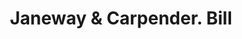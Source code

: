 ---
doi: 10.7916/D8SF4793
date_other: '1890'
date_other_textual: 1890-1899
form: printed ephemera
genre:
- Invoices
name:
- Janeway & Carpender
object_in_context_url: https://biggert.cul.columbia.edu/items/view/ave_biggert_00806
subject_hierarchical_geographic:
- New Brunswick, New Jersey, United States
subject_name:
- Janeway & Carpender
title: Janeway & Carpender. Bill
sort_title: Janeway & Carpender. Bill
call_number: ave_biggert_00806
coordinates:
- 40.486678,-74.444414
pid: ave_biggert_00806
identifiers: ave_biggert_00806
canvas_id: ldpd:396078
permalink: "/items/ave_biggert_00806/"
layout: iiif-image-page
---